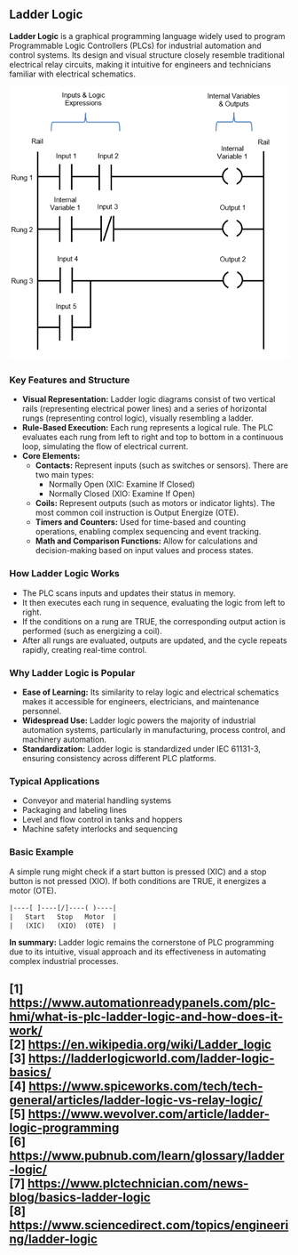 ## Ladder Logic

**Ladder Logic** is a graphical programming language widely used to program Programmable Logic Controllers (PLCs) for industrial automation and control systems. Its design and visual structure closely resemble traditional electrical relay circuits, making it intuitive for engineers and technicians familiar with electrical schematics.  

![image](Images/LadderLogicDiagram.png) 

### **Key Features and Structure**

- **Visual Representation:** Ladder logic diagrams consist of two vertical rails (representing electrical power lines) and a series of horizontal rungs (representing control logic), visually resembling a ladder.
- **Rule-Based Execution:** Each rung represents a logical rule. The PLC evaluates each rung from left to right and top to bottom in a continuous loop, simulating the flow of electrical current.
- **Core Elements:**
  - **Contacts:** Represent inputs (such as switches or sensors). There are two main types:
    - Normally Open (XIC: Examine If Closed)
    - Normally Closed (XIO: Examine If Open)
  - **Coils:** Represent outputs (such as motors or indicator lights). The most common coil instruction is Output Energize (OTE).
  - **Timers and Counters:** Used for time-based and counting operations, enabling complex sequencing and event tracking.
  - **Math and Comparison Functions:** Allow for calculations and decision-making based on input values and process states.

### **How Ladder Logic Works**

- The PLC scans inputs and updates their status in memory.
- It then executes each rung in sequence, evaluating the logic from left to right.
- If the conditions on a rung are TRUE, the corresponding output action is performed (such as energizing a coil).
- After all rungs are evaluated, outputs are updated, and the cycle repeats rapidly, creating real-time control.
  
### **Why Ladder Logic is Popular**

- **Ease of Learning:** Its similarity to relay logic and electrical schematics makes it accessible for engineers, electricians, and maintenance personnel.
- **Widespread Use:** Ladder logic powers the majority of industrial automation systems, particularly in manufacturing, process control, and machinery automation.
- **Standardization:** Ladder logic is standardized under IEC 61131-3, ensuring consistency across different PLC platforms.

### **Typical Applications**

- Conveyor and material handling systems
- Packaging and labeling lines
- Level and flow control in tanks and hoppers
- Machine safety interlocks and sequencing

### **Basic Example**

A simple rung might check if a start button is pressed (XIC) and a stop button is not pressed (XIO). If both conditions are TRUE, it energizes a motor (OTE).

```plaintext
|----[ ]----[/]----( )----|
|   Start   Stop   Motor  |
|   (XIC)   (XIO)  (OTE)  |
```

**In summary:** Ladder logic remains the cornerstone of PLC programming due to its intuitive, visual approach and its effectiveness in automating complex industrial processes.

[1] https://www.automationreadypanels.com/plc-hmi/what-is-plc-ladder-logic-and-how-does-it-work/  
[2] https://en.wikipedia.org/wiki/Ladder_logic  
[3] https://ladderlogicworld.com/ladder-logic-basics/  
[4] https://www.spiceworks.com/tech/tech-general/articles/ladder-logic-vs-relay-logic/  
[5] https://www.wevolver.com/article/ladder-logic-programming  
[6] https://www.pubnub.com/learn/glossary/ladder-logic/  
[7] https://www.plctechnician.com/news-blog/basics-ladder-logic  
[8] https://www.sciencedirect.com/topics/engineering/ladder-logic  
---


